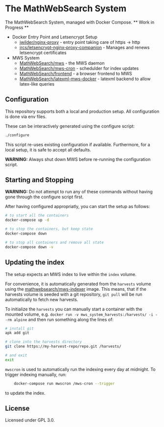# The MathWebSearch System

The MathWebSearch System, managed with Docker Compose. 
** Work in Progress **

- Docker Entry Point and Letsencrypt Setup
    - [jwilder/nginx-proxy](https://github.com/jwilder/nginx-proxy) - entry point taking care of https -> http
    - [jrcs/letsencrypt-nginx-proxy-companion](https://github.com/JrCs/docker-letsencrypt-nginx-proxy-companion) - Manages and renews letsencrypt certificates
- MWS System
    - [MathWebSearch/mws](https://github.com/MathWebSearch/mws) - the MWS daemon
    - [MathWebSearch/mws-cron](https://github.com/MathWebSearch/mws-cron) - schedulder for index updates
    - [MathWebSearch/frontend](https://github.com/MathWebSearch/frontend) - a browser frontend to MWS
    - [MathWebSearch/latexml-mws-docker](https://github.com/MathWebSearch/latexml-mws-docker) - latexml backend to allow latex-like queries

## Configuration

This repository supports both a local and production setup. 
All configuration is done via env files. 

These can be interactively generated using the configure script:

```bash
./configure
```

This script re-uses existing configuration if available. 
Furthermore, for a local setup, it is safe to accept all defaults. 

**WARNING:** Always shut down MWS before re-running the configuration script. 

## Starting and Stopping

**WARNING:** Do not attempt to run any of these commands without having gone through the configure script first. 

After having configured appropriatly, you can start the setup as follows:

```bash 
# to start all the containers
docker-compose up -d

# to stop the containers, but keep state
docker-compose down

# to stop all containers and remove all state
docker-compose down -v
```

## Updating the index

The setup expects an MWS index to live within the `index` volume.

For convenience, it is automatically generated from the `harvests` volume using the [mathwebsearch/mws-indexer](https://github.com/MathWebSearch/mws-indexer) image. 
This means, that if the harvests volume is seeded with a git repository, `git pull` will be run automatically to fetch new harvests. 

To initialize the `harvests` you can manually start a container with the mounted volume, e.g. `docker run -v mws_system_harvests:/harvests/ -i --rm alpine` and then run something along the lines of:

```bash
# install git
apk add git

# clone into the harvests directory
git clone https://my-harvest-repo/repo.git /harvests/

# and exit
exit
```

`mwscron` is used to automatically run the indexing every day at midnight. 
To trigger indexing manually, run:

```bash
    docker-compose run mwscron /mws-cron --trigger
```

to update the index.

## License

Licensed under GPL 3.0. 

